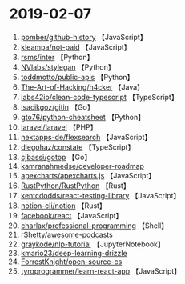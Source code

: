 # 2019-02-07

1. [pomber/github-history](https://github.com/pomber/github-history) 【JavaScript】
2. [kleampa/not-paid](https://github.com/kleampa/not-paid) 【JavaScript】
3. [rsms/inter](https://github.com/rsms/inter) 【Python】
4. [NVlabs/stylegan](https://github.com/NVlabs/stylegan) 【Python】
5. [toddmotto/public-apis](https://github.com/toddmotto/public-apis) 【Python】
6. [The-Art-of-Hacking/h4cker](https://github.com/The-Art-of-Hacking/h4cker) 【Java】
7. [labs42io/clean-code-typescript](https://github.com/labs42io/clean-code-typescript) 【TypeScript】
8. [isacikgoz/gitin](https://github.com/isacikgoz/gitin) 【Go】
9. [gto76/python-cheatsheet](https://github.com/gto76/python-cheatsheet) 【Python】
10. [laravel/laravel](https://github.com/laravel/laravel) 【PHP】
11. [nextapps-de/flexsearch](https://github.com/nextapps-de/flexsearch) 【JavaScript】
12. [diegohaz/constate](https://github.com/diegohaz/constate) 【TypeScript】
13. [cjbassi/gotop](https://github.com/cjbassi/gotop) 【Go】
14. [kamranahmedse/developer-roadmap](https://github.com/kamranahmedse/developer-roadmap) 
15. [apexcharts/apexcharts.js](https://github.com/apexcharts/apexcharts.js) 【JavaScript】
16. [RustPython/RustPython](https://github.com/RustPython/RustPython) 【Rust】
17. [kentcdodds/react-testing-library](https://github.com/kentcdodds/react-testing-library) 【JavaScript】
18. [notion-cli/notion](https://github.com/notion-cli/notion) 【Rust】
19. [facebook/react](https://github.com/facebook/react) 【JavaScript】
20. [charlax/professional-programming](https://github.com/charlax/professional-programming) 【Shell】
21. [rShetty/awesome-podcasts](https://github.com/rShetty/awesome-podcasts) 
22. [graykode/nlp-tutorial](https://github.com/graykode/nlp-tutorial) 【JupyterNotebook】
23. [kmario23/deep-learning-drizzle](https://github.com/kmario23/deep-learning-drizzle) 
24. [ForrestKnight/open-source-cs](https://github.com/ForrestKnight/open-source-cs) 
25. [tyroprogrammer/learn-react-app](https://github.com/tyroprogrammer/learn-react-app) 【JavaScript】
